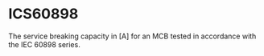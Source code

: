 ICS60898
========

The service breaking capacity in [A] for an MCB tested in accordance with the IEC 60898 series.
